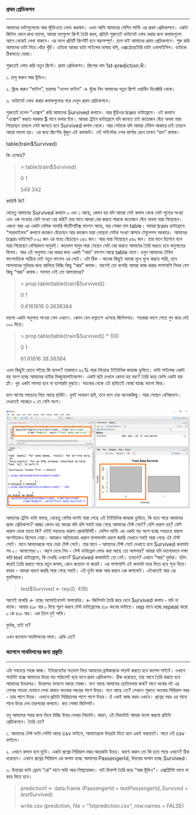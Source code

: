 ### প্রথম প্রেডিকশন

---

আমাদের ডাটাগুলোকে আর স্টুডিওতে লোড করলাম। এখন আসি আমাদের মেশিন লার্নিং এর প্রথম প্রেডিকশনে। একটা জিনিস জেনে রাখা ভালো, আমরা যতগুলো স্ক্রিপ্ট তৈরি করব, প্রতিটা শুরুতেই ডাটাসেট লোড করার জন্য কমান্ডগুলো আগে থেকেই লেখা থাকবে। এর ফলে প্রতিটি স্ক্রিপ্টটি হবে স্বয়ংসম্পূর্ণ। চলে যাই আমাদের প্রথম প্রেডিকশনে। শুরু করি আমাদের ডাটা নিয়ে খোঁচা খুঁচি। এটাকে আমরা ডাটা সাইন্সের ভাষায় বলি, এক্সপ্লোরেটোরি ডাটা এনালাইসিস। ডাটাকে ঠিকমতো বোঝা।

শুরুতেই লোড করি নতুন স্ক্রিপ্ট। প্রথম প্রেডিকশন। স্ক্রিপের নাম 1st-prediction.R।

১. চালু করুন আর ষ্টুডিও।

২. ক্লিক করুন “ফাইল”, তারপর “ওপেন ফাইল” → খুঁজে নিন আমাদের নতুন স্ক্রিপ্ট ওয়ার্কিং ডিরেক্টরি থেকে।

৩. ডাটাসেট লোড করার কমান্ডগুলোর পরে দেখুন প্রথম প্রেডিকশনে।

শুরুতেই চলেন “এক্সেস” করি আমাদের Survived কলামে। আর ষ্টুডিওর train ডাটাফ্রেমে। ওই কলামে “এক্সেস” করতে দরকার $ মানে ডলার চিহ্ন। আমরা ট্রেইন ডাটাফ্রেমে যদি জানতে চাই কতোজন বেঁচে অথবা মারা গিয়েছেন তাহলে সেটা জানতে হবে Survived কলাম থেকে। আর সেটাকে যদি আমরা টেবিল আকারে চাই তাহলে আরো ভালো হয়। এর জন্য স্ক্রিপ্টের খুঁজুন এই কমান্ডটা। ওই লাইনটার ওপর কার্সার রেখে চালান “রান” কমান্ড।

table\(train$Survived\)

কি এসেছে?

> &gt; table\(train$Survived\)
>
> 0       1
>
> 549   342

কাহিনী কি?

যেহেতু আমাদের Survived কলামে ০ এবং ১ আছে, কেমন হয় যদি আমরা সেই কলাম থেকে মোট শূন্যের সংখ্যা এবং এক সংখ্যার মোট সংখ্যা বের করি? তার মানে আমরা বের করতে পারবো কতোজন বেঁচে অথবা মারা গিয়েছেন।  এজন্য আর এর একটা বেসিক সামারি স্ট্যাটিসটিক্স ফাংশন আছে, যার সোজা নাম table। আমরা train ডাটাফ্রেমে “সারভাইভড” কলামে কতজন বেঁচেছেন আর কতজন মারা গেছেনা সেটার সংখ্যা আসবে টেবুলেশন আকারে। আমাদের train ডাটাসেটে ৮৯১ জন এর মধ্যে বেঁচেছেন ৩৪২ জন। আর মারা গিয়েছেন ৫৪৯ জন। তার মানে হিসেবে বলে মারা গিয়েছেন বেশিরভাগ মানুষই। কতভাগ মানুষ মারা গেছেন সেটা বের করতে আমাদের তৈরি করতে হবে অনুপাতের হিসাব। আর এই অনুপাত বের করার জন্য একটা “আর” ফাংশন আছে table নামে। চলুন আমাদের টেবিল ফাংশনটাকে পাঠিয়ে দেই নতুন ফাংশন এর পেটে। এটা ঠিক - অনেক কিছুই আমরা মুখে মুখে করতে পারি, তবে আপনাদের সুবিধার জন্য ঝালিয়ে নিচ্ছি কিছু “আর” কমান্ড। আগেই তো বলেছি আমরা কাজ করার পাশাপাশি শিখব বেশ কিছু “আর” কমান্ড। সমস্যা নেই তো আপনাদের?

> &gt; prop.table\(table\(train$Survived\)\)
>
> 0                        1
>
> 0.6161616         0.3838384

ভালো একটা অনুপাত পাওয়া গেল এখানে। কেমন যেন ভগ্নাংশে এসেছে জিনিসপত্র। শতকরা ভাগে পেতে গুন করে দেই ১০০ দিয়ে।

> &gt; prop.table\(table\(train$Survived\)\) \* 100
>
> 0                       1
>
> 61.61616         38.38384

এখন কিছুটা চোখে সইছে কি বলেন? তারমানে ৬২% মারা গিয়েছে টাইটানিক জাহাজ ডুবিতে। ডাটা সাইন্সের একটা বড় অংশ হচ্ছে আমাদের ডাটার ভিজ্যুয়ালাইজেশন। একটা ছবি দেখলে কেমন হয় বরং? তৈরি করে ফেলি একটা বার প্লট। খুব একটা সমস্যা হবে না ব্যাপারটা বুঝতে। অংকের থেকে এই ছবিতেই বোঝা যাচ্ছে ভালো কিন্ত।

ডান পাশের সবচেয়ে নিচে আছে ছবিটা। খুবই সাধারণ ছবি, তবে বলে দেয় অনেককিছু। মারা গেছেন বেশিরভাগ। দেখতেই পাচ্ছেন ০ তে বেশি অংশ।

![](/assets/barplot.png)

আমাদের ট্রেনিং ডাটা বলছে, যেহেতু বেশির ভাগই মারা গেছে এই টাইটানিক জাহাজ ডুবিতে, কি হতে পারে আমাদের প্রথম প্রেডিকশন? আচ্ছা কেমন হয় আমরা যদি বলি সবাই মারা গেছে আমাদের টেস্ট সেটে? বেশি খারাপ হয়? বেশি খারাপ হোক তাতে কি? ওটাই সবচেয়ে খারাপ প্রোবাবিলিটি। মেশিন লার্নিং এর একটা বড় অংশ হচ্ছে সবচেয়ে খারাপ অংশটাকেও হিসেবে নেয়া। আমরাও অতিমাত্রায় খারাপ ফলাফলটা ধারণা করছি যেখানে সবাই মারা গেছে এই টেস্ট সেটে। মানে আমাদেরকে পরে দেয়া টেস্ট সেটে। তার মানে - আমাদের টেস্ট সেটে দেখাতে হবে Survived কলামটা সব ০। আগাগোড়া ০। আগে দেখে নিন - টেস্ট ডাটাফ্রেম লোড করা আছে তো আপনার? আমরা যদি ভালোভাবে লক্ষ্য করি test ডাটাফ্রেমে, কি দেখছি এখানে? Survived কলামটাই তো নেই। তাহলে? এখানে “আর” দুর্দান্ত। হটাৎ করেই তৈরি করতে পারে নতুন কলাম, কোন ক্যাচাল না করেই। এর পাশাপাশি এই কলমটা ভরে দিতে হবে শূন্য দিয়ে। কারন - আমরা ধারণা করছি মারা গেছে সবাই। এই দুটো কাজ আর করবে এক কমান্ডেই। এইখানেই আর এর মুনশিয়ানা।

> test$Survived &lt;- rep\(0, 418\)

আগেই বলেছি &lt;- হচ্ছে অ্যাসাইনমেন্ট অপারেটর। &lt;- জিনিসটা তৈরি করে দেবে Survived কলাম - যদি না থাকে। আবার ৪১৮ বার ০ দিয়ে পূরণ করবে টেস্ট ডাটাফ্রেমের ৪১৮ জনের ডাটাতে। rep মানে হচ্ছে repeat করো ০ কে ৪১৮ বার। এক ঢিলে দুই পাখি।

দুর্দান্ত, তাই না?

এখন ক্যাগলে সাবমিশনের পালা। রেডি তো?

### ক্যাগলে সাবমিশনের জন্য প্রস্তুতি

---

এটা সবচেয়ে সহজ কাজ। ইন্টারনেটের সংযোগ নিয়ে আমাদের ব্রাউজারকে পয়েন্ট করতে হবে ক্যাগল সাইটে। ওখানে সাবমিট বক্সে আমাদের উত্তর পত্র পাঠালেই হয়ে যাবে প্রথম প্রেডিকশন। ঠিক ধরেছেন, তার আগে তৈরি করতে হবে আমাদের উত্তরপত্র। উত্তরপত্র বানানো আরো সোজা। মনে আছে আমাদের ছোটবেলার কথা? মানে অঙ্কের বই এর শেষের পাতায় যেভাবে লেখা থাকত অংকের নম্বরের পাশে উত্তর। মনে আছে তো? সেখানে শুরুতে অংকের সিরিয়াল নম্বর - তার পাশে উত্তর। এভাবে প্রতিটা সিরিয়ালের পাশে পাশে উত্তর। ঐ একই কাজ করব এখানে। প্রশ্নের নম্বর এর সাথে সাথে উত্তর দেব তারপরের কলামে। কত সোজা জিনিসটা।

তবু আমাদের সবার জন্য লিখে দিচ্ছি উত্তর লেখার নিয়মটা। কারণ, এই নিয়মটাই আমরা ফলো করবো প্রতিটা প্রেডিকশনে। তৈরি তো?


১. আমাদের টেস্ট ডাটা সেটটা আছে csv ফাইলে, আমাদেরকে উত্তরটা দিতে হবে একই ফরম্যাটে। মানে ওই csv ফাইলে।

২. এখানে কলাম হবে দুটো। একটা প্রশ্নের সিরিয়াল নম্বর  আরেকটা উত্তর। ধারণা করুন তো কি হতে পারে এখানে? ঠিক ধরেছেন। এখানে প্রশ্নের সিরিয়াল এর কলাম হচ্ছে আমাদের PassengerId, উত্তরের কলাম হচ্ছে Survived।


৩. উত্তরের ডাটা ফ্রেমে “রো” মানে সারি নম্বর নিষ্প্রয়োজন। বাই ডিফল্ট তৈরি করে “আর ষ্টুডিও”। এক্সপ্লিসিট ভাবে না করে দিতে হবে। 

> prediction1 &lt;- data.frame \(PassengerId = test$PassengerId, Survived = test$Survived\)
>
> write.csv \(prediction, file = "1stprediction.csv", row.names = FALSE\)



